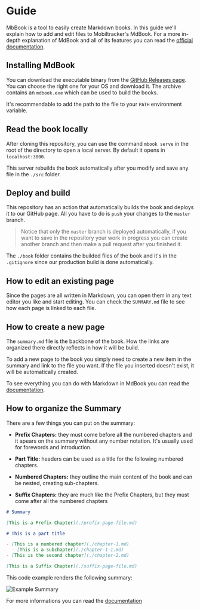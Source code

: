 # Guide

MbBook is a tool to easily create Markdown books. In this guide we'll explain how to add and edit files to Mobiltracker's MdBook. For a more in-depth explanation of MdBook and all of its features you can read the [official documentation](https://rust-lang.github.io/mdBook/).

## Installing MdBook

You can download the executable binary from the [GitHub Releases page](https://github.com/rust-lang/mdBook/releases). You can choose the right one for your OS and download it. The archive contains an `mdbook.exe` which can be used to build the books.

It's recommendable to add the path to the file to your `PATH` environment variable.

## Read the book locally

After cloning this repository, you can use the command `mbook serve` in the root of the directory to open a local server. By default it opens in `localhost:3000`.

This server rebuilds the book automatically after you modify and save any file in the `./src` folder.

## Deploy and build

This repository has an action that automatically builds the book and deploys it to our GitHub page. All you have to do is `push` your changes to the `master` branch.

> Notice that only the `master` branch is deployed automatically, if you want to save in the repository your work in progress you can create another branch and then make a pull request after you finished it.

The `./book` folder contains the builded files of the book and it's in the `.gitignore` since our production build is done automatically.

## How to edit an existing page

Since the pages are all written in Markdown, you can open them in any text editor you like and start editing. You can check the `SUMMARY.md` file to see how each page is linked to each file.

## How to create a new page

The `summary.md` file is the backbone of the book. How the links are organized there directly reflects in how it will be build.

To add a new page to the book you simply need to create a new item in the summary and link to the file you want. If the file you inserted doesn't exist, it will be automatically created.

To see everything you can do with Markdown in MdBook you can read the [documentation](https://rust-lang.github.io/mdBook/format/markdown.html).

## How to organize the Summary

There are a few things you can put on the summary:

- **Prefix Chapters:** they must come before all the numbered chapters and it apears on the summary without any number notation. It's usually used for forewords and introduction.

- **Part Title:** headers can be used as a title for the following numbered chapters.

- **Numbered Chapters:** they outline the main content of the book and can be nested, creating sub-chapters.

- **Suffix Chapters:** they are much like the Prefix Chapters, but they must come after all the numbered chapters

```markdown
# Summary

[This is a Prefix Chapter](./prefix-page-file.md)

# This is a part title

- [This is a numbered chapter](./chapter-1.md)
  - [This is a subchapter](./chapter-1-1.md)
- [This is the second chapter](./chapter-2.md)

[This is a Suffix Chapter](./suffix-page-file.md)
```

This code example renders the following summary:

![Example Summary](https://user-images.githubusercontent.com/32579593/155591366-06ee7e70-f386-442e-87f6-47e5aa58ac82.png)

For more informations you can read the [documentation](https://rust-lang.github.io/mdBook/format/summary.html)

